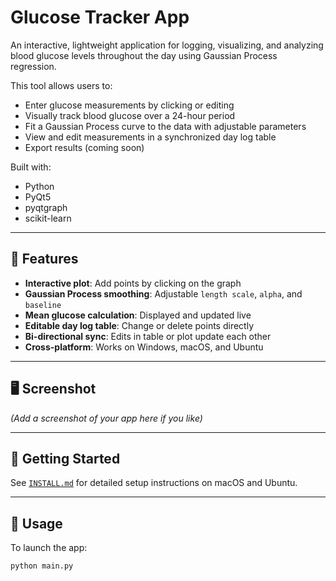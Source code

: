 # Glucose Tracker App

An interactive, lightweight application for logging, visualizing, and analyzing blood glucose levels throughout the day using Gaussian Process regression.

This tool allows users to:
- Enter glucose measurements by clicking or editing
- Visually track blood glucose over a 24-hour period
- Fit a Gaussian Process curve to the data with adjustable parameters
- View and edit measurements in a synchronized day log table
- Export results (coming soon)

Built with:
- Python
- PyQt5
- pyqtgraph
- scikit-learn

---

## 🔬 Features

- **Interactive plot**: Add points by clicking on the graph
- **Gaussian Process smoothing**: Adjustable `length scale`, `alpha`, and `baseline`
- **Mean glucose calculation**: Displayed and updated live
- **Editable day log table**: Change or delete points directly
- **Bi-directional sync**: Edits in table or plot update each other
- **Cross-platform**: Works on Windows, macOS, and Ubuntu

---

## 🖥️ Screenshot

*(Add a screenshot of your app here if you like)*

---

## 🚀 Getting Started

See [`INSTALL.md`](INSTALL.md) for detailed setup instructions on macOS and Ubuntu.

---

## 🧪 Usage

To launch the app:

```bash
python main.py
